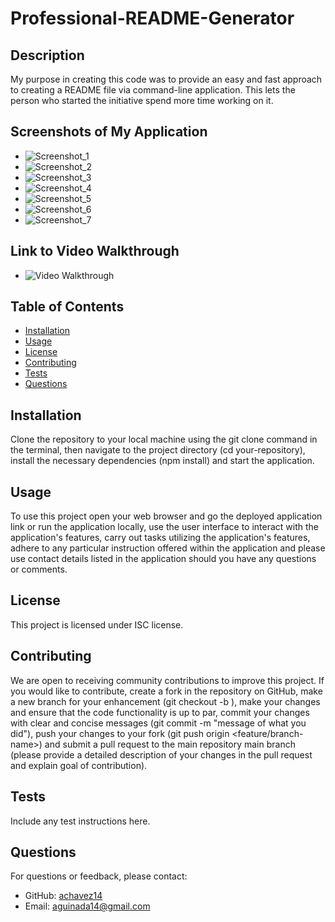 
# Professional-README-Generator

## Description
My purpose in creating this code was to provide an easy and fast approach to creating a README file via command-line application. This lets the person who started the initiative spend more time working on it.

## Screenshots of My Application

- ![Screenshot_1](./assets/images/Screenshot_(1).png)
- ![Screenshot_2](./assets/images/Screenshot_(2).png)
- ![Screenshot_3](./assets/images/Screenshot_(3).png)
- ![Screenshot_4](./assets/images/Screenshot_(4).png)
- ![Screenshot_5](./assets/images/Screenshot_(5).png)
- ![Screenshot_6](./assets/images/Screenshot_(6).png)
- ![Screenshot_7](./assets/images/Screenshot_(7).png)

## Link to Video Walkthrough

- ![Video Walkthrough](https://1drv.ms/u/s!AoZL4Aic7XOGgUXsMvF1ymN0-Yq9?e=ui5GMi)

## Table of Contents
- [Installation](#installation)
- [Usage](#usage)
- [License](#license)
- [Contributing](#contributing)
- [Tests](#tests)
- [Questions](#questions)

## Installation
Clone the repository to your local machine using the git clone command in the terminal, then navigate to the project directory (cd your-repository), install the necessary dependencies (npm install) and start the application.

## Usage
To use this project open your web browser and go the deployed application link or run the application locally, use the user interface to interact with the application's features, carry out tasks utilizing the application's features, adhere to any particular instruction offered within the application and please use contact details listed in the application should you have any questions or comments.

## License
This project is licensed under ISC license.

## Contributing
We are open to receiving community contributions to improve this project. If you would like to contribute, create a fork in the repository on GitHub, make a new branch for your enhancement (git checkout -b ), make your changes and ensure that the code functionality is up to par, commit your changes with clear and concise messages (git commit -m "message of what you did"), push your changes to your fork (git push origin <feature/branch-name>) and submit a pull request to the main repository main branch (please provide a detailed description of your changes in the pull request and explain goal of contribution).

## Tests
Include any test instructions here.

## Questions
For questions or feedback, please contact:
- GitHub: [achavez14](https://github.com/achavez14)
- Email: aguinada14@gmail.com
